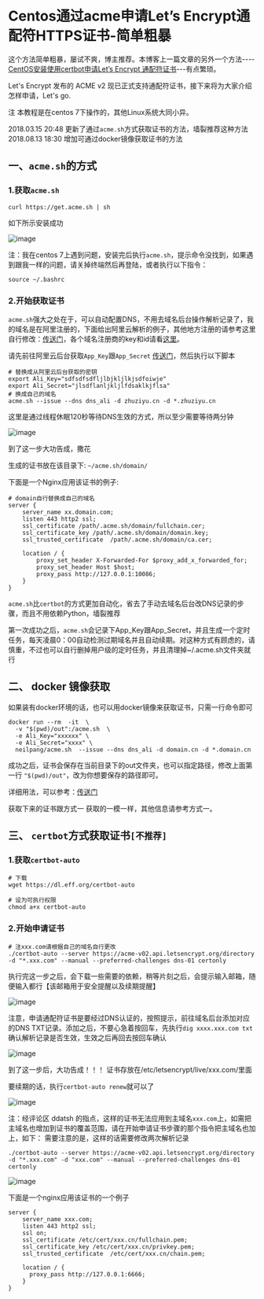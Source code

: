# Centos通过acme申请Let’s Encrypt通配符HTTPS证书-简单粗暴

这个方法简单粗暴，屡试不爽，博主推荐。本博客上一篇文章的另外一个方法----[CentOS安装使用certbot申请Let’s Encrypt 通配符证书](https://blog.hlogc.com/2019/07/19/centos-apply-lets-encrypt-wild-card-ssl-via-certbot/)---有点繁琐。

Let's Encrypt 发布的 ACME v2 现已正式支持通配符证书，接下来将为大家介绍怎样申请，Let's go.

注 本教程是在centos 7下操作的，其他Linux系统大同小异。

2018.03.15 20:48 更新了通过`acme.sh`方式获取证书的方法，墙裂推荐这种方法
2018.08.13 18:30 增加可通过docker镜像获取证书的方法

## 一、`acme.sh`的方式

### 1.获取`acme.sh`

```
curl https://get.acme.sh | sh
```

如下所示安装成功

![image](https://static.oschina.net/uploads/img/201803/15205059_CCQX.png)

注：我在centos 7上遇到问题，安装完后执行`acme.sh`，提示命令没找到，如果遇到跟我一样的问题，请关掉终端然后再登陆，或者执行以下指令：

```
source ~/.bashrc
```

### 2.开始获取证书

`acme.sh`强大之处在于，可以自动配置DNS，不用去域名后台操作解析记录了，我的域名是在阿里注册的，下面给出阿里云解析的例子，其他地方注册的请参考这里自行修改：[传送门](https://blog.hlogc.com/wp-content/themes/begin5.2/inc/go.php?url=https://github.com/Neilpang/acme.sh/wiki/How-to-issue-a-cert)，各个域名注册商的key和id请看[这里](https://blog.hlogc.com/wp-content/themes/begin5.2/inc/go.php?url=https://github.com/Neilpang/acme.sh/wiki/dnsapi)。

请先前往阿里云后台获取`App_Key`跟`App_Secret` [传送门](https://blog.hlogc.com/wp-content/themes/begin5.2/inc/go.php?url=https://ak-console.aliyun.com/#/accesskey)，然后执行以下脚本

```
# 替换成从阿里云后台获取的密钥
export Ali_Key="sdfsdfsdfljlbjkljlkjsdfoiwje"
export Ali_Secret="jlsdflanljkljlfdsaklkjflsa"
# 换成自己的域名
acme.sh --issue --dns dns_ali -d zhuziyu.cn -d *.zhuziyu.cn
```

这里是通过线程休眠120秒等待DNS生效的方式，所以至少需要等待两分钟

![image](https://static.oschina.net/uploads/img/201803/15205848_JoPT.png)

到了这一步大功告成，撒花

生成的证书放在该目录下: `~/acme.sh/domain/`

下面是一个Nginx应用该证书的例子:

```
# domain自行替换成自己的域名
server {
    server_name xx.domain.com;
    listen 443 http2 ssl;
    ssl_certificate /path/.acme.sh/domain/fullchain.cer;
    ssl_certificate_key /path/.acme.sh/domain/domain.key;
    ssl_trusted_certificate  /path/.acme.sh/domain/ca.cer;

    location / {
        proxy_set_header X-Forwarded-For $proxy_add_x_forwarded_for;
        proxy_set_header Host $host;
        proxy_pass http://127.0.0.1:10086;
    }
}
```

`acme.sh`比`certbot`的方式更加自动化，省去了手动去域名后台改DNS记录的步骤，而且不用依赖Python，墙裂推荐

第一次成功之后，`acme.sh`会记录下App_Key跟App_Secret，并且生成一个定时任务，每天凌晨0：00自动检测过期域名并且自动续期。对这种方式有顾虑的，请慎重，不过也可以自行删掉用户级的定时任务，并且清理掉~/.acme.sh文件夹就行

## 二、 docker 镜像获取

如果装有docker环境的话，也可以用docker镜像来获取证书，只需一行命令即可

```
docker run --rm  -it  \
  -v "$(pwd)/out":/acme.sh  \
  -e Ali_Key="xxxxxx" \
  -e Ali_Secret="xxxx" \
  neilpang/acme.sh  --issue --dns dns_ali -d domain.cn -d *.domain.cn
```

成功之后，证书会保存在当前目录下的out文件夹，也可以指定路径，修改上面第一行 `"$(pwd)/out"`，改为你想要保存的路径即可。

详细用法，可以参考：[传送门](https://blog.hlogc.com/wp-content/themes/begin5.2/inc/go.php?url=https://github.com/Neilpang/acme.sh/wiki/Run-acme.sh-in-docker)

获取下来的证书跟方式一 获取的一模一样，其他信息请参考方式一。

## 三、 `certbot`方式获取证书`[不推荐]`

### 1.获取`certbot-auto`

```
# 下载
wget https://dl.eff.org/certbot-auto

# 设为可执行权限
chmod a+x certbot-auto
```

### 2.开始申请证书

```
# 注xxx.com请根据自己的域名自行更改
./certbot-auto --server https://acme-v02.api.letsencrypt.org/directory -d "*.xxx.com" --manual --preferred-challenges dns-01 certonly
```

执行完这一步之后，会下载一些需要的依赖，稍等片刻之后，会提示输入邮箱，随便输入都行【该邮箱用于安全提醒以及续期提醒】

![image](https://static.oschina.net/uploads/img/201803/14144603_4ezr.png)

注意，申请通配符证书是要经过DNS认证的，按照提示，前往域名后台添加对应的DNS TXT记录。添加之后，不要心急着按回车，先执行`dig xxxx.xxx.com txt`确认解析记录是否生效，生效之后再回去按回车确认

![image](https://static.oschina.net/uploads/img/201803/14144824_vKdF.png)

到了这一步后，大功告成！！！ 证书存放在/etc/letsencrypt/live/xxx.com/里面

要续期的话，执行`certbot-auto renew`就可以了

![image](https://static.oschina.net/uploads/img/201803/14144952_1Soy.png)

注：经评论区 ddatsh 的指点，这样的证书无法应用到主域名`xxx.com`上，如需把主域名也增加到证书的覆盖范围，请在开始申请证书步骤的那个指令把主域名也加上，如下： 需要注意的是，这样的话需要修改两次解析记录

```
./certbot-auto --server https://acme-v02.api.letsencrypt.org/directory -d "*.xxx.com" -d "xxx.com" --manual --preferred-challenges dns-01 certonly
```

![image](https://static.oschina.net/uploads/img/201803/15095409_uiHL.png)

下面是一个nginx应用该证书的一个例子

```
server {
    server_name xxx.com;
    listen 443 http2 ssl;
    ssl on;
    ssl_certificate /etc/cert/xxx.cn/fullchain.pem;
    ssl_certificate_key /etc/cert/xxx.cn/privkey.pem;
    ssl_trusted_certificate  /etc/cert/xxx.cn/chain.pem;

    location / {
      proxy_pass http://127.0.0.1:6666;
    }
}
```

